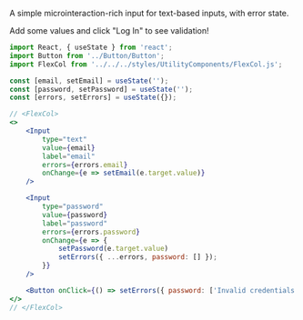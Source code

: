 A simple microinteraction-rich input for text-based inputs, with error state.  
  
Add some values and click "Log In" to see validation!
```jsx
import React, { useState } from 'react';
import Button from '../Button/Button';
import FlexCol from '../../../styles/UtilityComponents/FlexCol.js';

const [email, setEmail] = useState('');
const [password, setPassword] = useState('');
const [errors, setErrors] = useState({});

// <FlexCol>
<>
    <Input 
        type="text" 
        value={email} 
        label="email"
        errors={errors.email}
        onChange={e => setEmail(e.target.value)} 
    />

    <Input 
        type="password" 
        value={password} 
        label="password" 
        errors={errors.password}
        onChange={e => {
            setPassword(e.target.value)
            setErrors({ ...errors, password: [] });
        }} 
    />

    <Button onClick={() => setErrors({ password: ['Invalid credentials']})}>Log In</Button>
</>
// </FlexCol>
```
